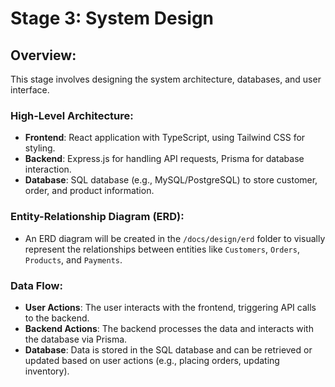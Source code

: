 # Stage 3: System Design

## Overview:

This stage involves designing the system architecture, databases, and user interface.

### High-Level Architecture:

- **Frontend**: React application with TypeScript, using Tailwind CSS for styling.
- **Backend**: Express.js for handling API requests, Prisma for database interaction.
- **Database**: SQL database (e.g., MySQL/PostgreSQL) to store customer, order, and product information.

### Entity-Relationship Diagram (ERD):

- An ERD diagram will be created in the `/docs/design/erd` folder to visually represent the relationships between entities like `Customers`, `Orders`, `Products`, and `Payments`.

### Data Flow:

- **User Actions**: The user interacts with the frontend, triggering API calls to the backend.
- **Backend Actions**: The backend processes the data and interacts with the database via Prisma.
- **Database**: Data is stored in the SQL database and can be retrieved or updated based on user actions (e.g., placing orders, updating inventory).
